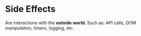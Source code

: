 # Side Effects

Are interactions with the __outside world__. Such as: API calls, DOM manipulation, timers, logging, etc.